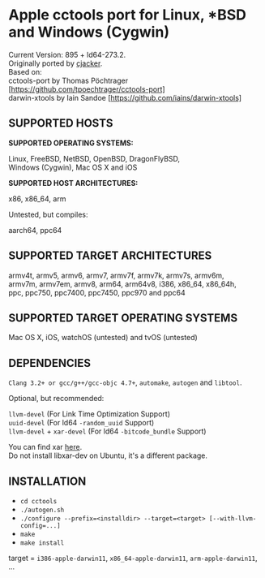# Apple cctools port for Linux, *BSD and Windows (Cygwin) #

Current Version: 895 + ld64-273.2.  
Originally ported by [cjacker](http://ios-toolchain-based-on-clang-for-linux.googlecode.com).  
Based on:  
cctools-port by Thomas Pöchtrager [https://github.com/tpoechtrager/cctools-port]  
darwin-xtools by Iain Sandoe [https://github.com/iains/darwin-xtools]  

## SUPPORTED HOSTS ##

**SUPPORTED OPERATING SYSTEMS:**

Linux, FreeBSD, NetBSD, OpenBSD, DragonFlyBSD,  
Windows (Cygwin), Mac OS X and iOS

**SUPPORTED HOST ARCHITECTURES:**

x86, x86_64, arm

Untested, but compiles:

aarch64, ppc64

## SUPPORTED TARGET ARCHITECTURES ##

armv4t, armv5, armv6, armv7, armv7f, armv7k, armv7s, armv6m,  
armv7m, armv7em, armv8, arm64, arm64v8, i386, x86_64, x86_64h,  
ppc, ppc750, ppc7400, ppc7450, ppc970 and ppc64

## SUPPORTED TARGET OPERATING SYSTEMS ##

Mac OS X, iOS, watchOS (untested) and tvOS (untested)

## DEPENDENCIES ##

`Clang 3.2+ or gcc/g++/gcc-objc 4.7+`, `automake`, `autogen` and `libtool`.

Optional, but recommended:

`llvm-devel`               (For Link Time Optimization Support)  
`uuid-devel`               (For ld64 `-random_uuid` Support)  
`llvm-devel` + `xar-devel` (For ld64 `-bitcode_bundle` Support)

You can find xar [here](https://github.com/mackyle/xar).  
Do not install libxar-dev on Ubuntu, it's a different package.

## INSTALLATION ##

* `cd cctools`
* `./autogen.sh`
* `./configure --prefix=<installdir> --target=<target> [--with-llvm-config=...]`
* `make`
* `make install`

target = `i386-apple-darwin11`, `x86_64-apple-darwin11`, `arm-apple-darwin11`, ...
